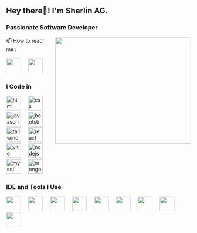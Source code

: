## Hey there👋! I'm Sherlin AG.

### Passionate Software Developer
<img align="right" width="370" height="290" src="https://i.postimg.cc/vZTbfsSc/coding.gif">

📫 How to reach me :
<br /><br/> [<img src="https://i.postimg.cc/4N8PBnTb/instagram.png" height="40" width="40" />](https://www.instagram.com/itz_ags.18/) <img width="12" /> [<img src="https://cdn.jsdelivr.net/gh/devicons/devicon@latest/icons/linkedin/linkedin-original.svg" height="40" width="40" />](https://www.linkedin.com/in/sherlin18ag/)

### I Code in

<div align="left">
  <img src="https://cdn.jsdelivr.net/gh/devicons/devicon@latest/icons/html5/html5-original.svg" height="40" alt="html logo"  />
  <img width="12" />
  <img src="https://cdn.jsdelivr.net/gh/devicons/devicon@latest/icons/css3/css3-original.svg" height="40" alt="css logo"  />
  <img width="12" />
  <img src="https://cdn.jsdelivr.net/gh/devicons/devicon/icons/javascript/javascript-original.svg" height="40" alt="javascript logo"  />
  <img width="12" />
  <img src="https://cdn.jsdelivr.net/gh/devicons/devicon@latest/icons/bootstrap/bootstrap-original.svg" height="40" alt="bootstrap logo"  />
  <img width="12" />
  <img src="https://cdn.jsdelivr.net/gh/devicons/devicon@latest/icons/tailwindcss/tailwindcss-original.svg" height="40" alt="tailwindcss logo"  />
  <img width="12" />
  <img src="https://cdn.jsdelivr.net/gh/devicons/devicon/icons/react/react-original.svg" height="40" alt="react logo"  />
  <img width="12" />
  <img src="https://cdn.jsdelivr.net/gh/devicons/devicon@latest/icons/vitejs/vitejs-original.svg" height="40" alt="vite logo"  />
  <img width="12" />
  <img src="https://devicon-website.vercel.app/api/nodejs/original.svg" height="40" alt="nodejs logo"  />
  <img width="12" />
  <img src="https://cdn.jsdelivr.net/gh/devicons/devicon@latest/icons/mysql/mysql-original.svg" height="40" alt="mysql logo"  />
  <img width="12" />
  <img src="https://cdn.jsdelivr.net/gh/devicons/devicon@latest/icons/mongodb/mongodb-original.svg" height="40" alt="mongodb logo"  />
</div>

### IDE and Tools I Use

<div align="left">
<img height="40" width="40" src="https://cdn.jsdelivr.net/gh/devicons/devicon@latest/icons/vscode/vscode-original.svg"/> <img width="12" /> 
<img height="40" width="40" src="https://cdn.jsdelivr.net/gh/devicons/devicon@latest/icons/git/git-original.svg"/> <img width="12" /> 
<img height="40" width="40" src="https://cdn.jsdelivr.net/gh/devicons/devicon@latest/icons/github/github-original.svg"/> <img width="12" />  
<img height="40" width="40" src="https://cdn.jsdelivr.net/gh/devicons/devicon@latest/icons/gitlab/gitlab-original.svg"/> <img width="12" />
<img height="40" width="40" src="https://cdn.jsdelivr.net/gh/devicons/devicon@latest/icons/npm/npm-original-wordmark.svg" />  <img width="12" /> 
<img height="40" width="40" src="https://cdn.jsdelivr.net/gh/devicons/devicon@latest/icons/figma/figma-original.svg"/> <img width="12" /> 
<img height="40" width="40" src="https://cdn.jsdelivr.net/gh/devicons/devicon@latest/icons/inkscape/inkscape-original.svg" /> <img width="12" />
<img height="40" width="40" src="https://cdn.jsdelivr.net/gh/devicons/devicon@latest/icons/netlify/netlify-original.svg"/> <img width="12" /> 
<img height="40" width="40" src="https://cdn.jsdelivr.net/gh/devicons/devicon@latest/icons/canva/canva-original.svg" /> 
</div>      
